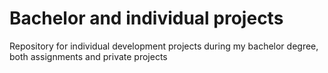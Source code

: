 # Bachelor and individual projects
Repository for individual development projects during my bachelor degree, both assignments and private projects
